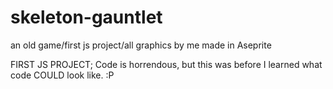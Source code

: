# skeleton-gauntlet
an old game/first js project/all graphics by me made in Aseprite

FIRST JS PROJECT; Code is horrendous, but this was before I learned what code COULD look like. :P
